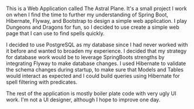 This is a Web Application called The Astral Plane. It's a small project I work on when I find the time to further my understanding of Spring Boot, Hibernate, Flyway, and Bootstrap to design a simple web application. I play Dungeons and Dragons for fun, so I decided to use create a simple web page that I can use to find spells quickly.

I decided to use PostgreSQL as my database since I had never worked with it before and wanted to broaden my experience. I decided that my strategy for database work would be to leverage SpringBoots strengths by integrating Flyway to make database changes. I used Hibernate to validate the schema changes during startup, to make sure that Models and Tables would interact as expected and I could build queries using Hibernate for spell filtering with predicates.

The rest of the application is mostly boiler plate code with very ugly UI work. I'm not a UI designer, although I hope to improve one day.